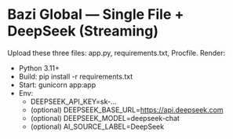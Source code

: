 # Bazi Global — Single File + DeepSeek (Streaming)

Upload these three files: app.py, requirements.txt, Procfile.
Render:
- Python 3.11+
- Build: pip install -r requirements.txt
- Start: gunicorn app:app
- Env:
  - DEEPSEEK_API_KEY=sk-...
  - (optional) DEEPSEEK_BASE_URL=https://api.deepseek.com
  - (optional) DEEPSEEK_MODEL=deepseek-chat
  - (optional) AI_SOURCE_LABEL=DeepSeek
